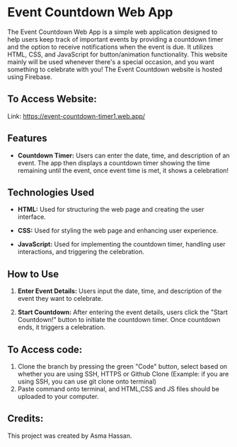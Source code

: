 # Event Countdown Web App

The Event Countdown Web App is a simple web application designed to help users keep track of important events by providing a countdown timer and the option to receive notifications when the event is due. It utilizes HTML, CSS, and JavaScript for button/animation functionality. This website mainly will be used whenever there's a special occasion, and you want something to celebrate with you! The Event Countdown website is hosted using Firebase.

## To Access Website:
Link: https://event-countdown-timer1.web.app/

## Features

- **Countdown Timer:** Users can enter the date, time, and description of an event. The app then displays a countdown timer showing the time remaining until the event, once event time is met, it shows a celebration!
  

## Technologies Used

- **HTML:** Used for structuring the web page and creating the user interface.
  
- **CSS:** Used for styling the web page and enhancing user experience.
  
- **JavaScript:** Used for implementing the countdown timer, handling user interactions, and triggering the celebration.
  

## How to Use

1. **Enter Event Details:** Users input the date, time, and description of the event they want to celebrate.
  
2. **Start Countdown:** After entering the event details, users click the "Start Countdown!" button to initiate the countdown timer. Once countdown ends, it triggers a celebration.
  

## To Access code:
1. Clone the branch by pressing the green "Code" button, select based on whether you are using SSH, HTTPS or Github Clone
   (Example: if you are using SSH, you can use git clone <link> onto terminal)
3. Paste command onto terminal, and HTML,CSS and JS files should be uploaded to your computer.



## Credits:
This project was created by Asma Hassan.


